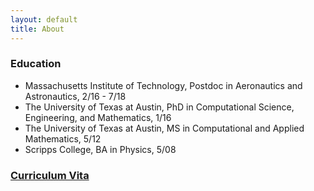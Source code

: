 ```yaml
---
layout: default
title: About
---
```

<h3> Education </h3>
<ul>
   <li>Massachusetts Institute of Technology, Postdoc in Aeronautics and Astronautics, 2/16 - 7/18</li>
   <li>The University of Texas at Austin, PhD in Computational Science, Engineering, and Mathematics, 1/16</li>
   <li>The University of Texas at Austin, MS in Computational and Applied Mathematics, 5/12</li>
   <li>Scripps College, BA in Physics, 5/08</li>
</ul>

<h3> <a href="cv-public.pdf">Curriculum Vita</a> </h3>
